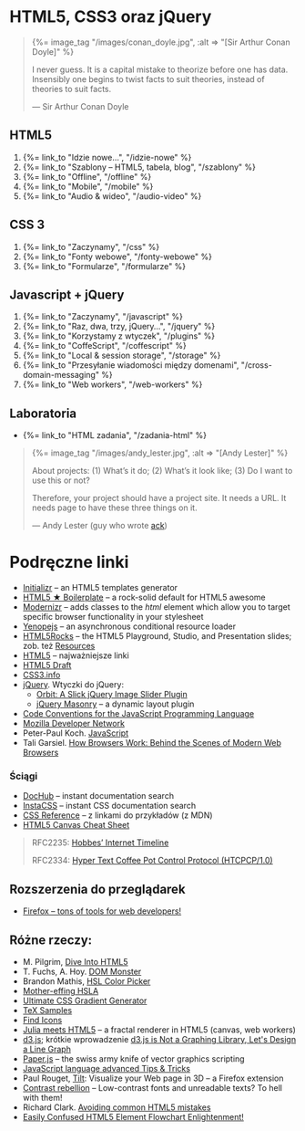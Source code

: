 # HTML5, CSS3 oraz jQuery

<blockquote>
 {%= image_tag "/images/conan_doyle.jpg", :alt => "[Sir Arthur Conan Doyle]" %}
 <p>
   I never guess. It is a capital mistake to theorize before one has
   data. Insensibly one begins to twist facts to suit theories, instead
   of theories to suit facts.
 </p>
 <p class="author">— Sir Arthur Conan Doyle</p>
</blockquote>


## HTML5

1. {%= link_to "Idzie nowe…", "/idzie-nowe" %}
1. {%= link_to "Szablony – HTML5, tabela, blog", "/szablony" %}
1. {%= link_to "Offline", "/offline" %}
1. {%= link_to "Mobile", "/mobile" %}
1. {%= link_to "Audio & wideo", "/audio-video" %}


## CSS 3

1. {%= link_to "Zaczynamy", "/css" %}
1. {%= link_to "Fonty webowe", "/fonty-webowe" %}
1. {%= link_to "Formularze", "/formularze" %}


## Javascript + jQuery

1. {%= link_to "Zaczynamy", "/javascript" %}
1. {%= link_to "Raz, dwa, trzy, jQuery…", "/jquery" %}
1. {%= link_to "Korzystamy z wtyczek", "/plugins" %}
1. {%= link_to "CoffeScript", "/coffescript" %}
1. {%= link_to "Local & session storage", "/storage" %}
1. {%= link_to "Przesyłanie wiadomości między domenami", "/cross-domain-messaging" %}
1. {%= link_to "Web workers", "/web-workers" %}

<!--

## Cała reszta

TODO: atrybuty *-data*
TODO: tabele, układy wielołamowe, *rounded corners*, *shadows*
TODO: canvas, svg ([Raphaël—JavaScript Library](http://raphaeljs.com/)), drag & drop,
events: [keys](http://jsbin.com/azaha4).
TODO: Websockets, geolokacja, preserving history (zob. https://github.com/)

-->

## Laboratoria

*  {%= link_to "HTML zadania", "/zadania-html" %}


<blockquote>
 {%= image_tag "/images/andy_lester.jpg", :alt => "[Andy Lester]" %}
 <p>About projects:
    (1) What’s it do;
    (2) What’s it look like;
    (3) Do I want to use this or not?
 </p>
 <p>
  Therefore, your project should have a project site. It needs a URL.
  It needs page to have these three things on it.
 </p>
 <p class="author">— Andy Lester (guy who wrote <a href="http://betterthangrep.com/">ack</a>)</p>
</blockquote>

# Podręczne linki

* [Initializr](http://initializr.com/) – an HTML5 templates generator
* [HTML5 ★ Boilerplate](http://html5boilerplate.com/) – a rock-solid default for HTML5 awesome
* [Modernizr](http://www.modernizr.com/) – adds classes to the *html* element
  which allow you to target specific browser functionality in your stylesheet
* [Yenopejs](http://yepnopejs.com/) – an asynchronous conditional resource loader
* [HTML5Rocks](http://www.html5rocks.com/) – the HTML5 Playground, Studio, and Presentation slides;
  zob. też [Resources](http://www.html5rocks.com/resources.html5)
* [HTML5](http://html5.org/) – najważniejsze linki
* [HTML5 Draft](http://www.whatwg.org/specs/web-apps/current-work/multipage/)
* [CSS3.info](http://www.css3.info/)
* [jQuery](http://jquery.com/). Wtyczki do jQuery:
  * [Orbit: A Slick jQuery Image Slider Plugin](http://www.zurb.com/playground/orbit-jquery-image-slider)
  * [jQuery Masonry](http://masonry.desandro.com/) – a dynamic layout plugin
* [Code Conventions for the JavaScript Programming Language](http://javascript.crockford.com/code.html)
* [Mozilla Developer Network](https://developer.mozilla.org/en-US/)
* Peter-Paul Koch. [JavaScript](http://www.quirksmode.org/js/contents.html)
* Tali Garsiel.
  [How Browsers Work: Behind the Scenes of Modern Web Browsers](http://www.html5rocks.com/en/tutorials/internals/howbrowserswork/)


### Ściągi

* [DocHub](http://dochub.io/) – instant documentation search
* [InstaCSS](https://github.com/abudner/fortune) – instant CSS documentation search
* [CSS Reference](https://developer.mozilla.org/en/CSS_Reference) – z linkami do przykładów (z MDN)
* [HTML5 Canvas Cheat Sheet](http://simon.html5.org/dump/html5-canvas-cheat-sheet.html)


<blockquote>
<p>RFC2235:
  <a href="http://www.faqs.org/rfcs/rfc2235.html">Hobbes’ Internet Timeline</a>
</p>
<p>RFC2334:
  <a href="http://www.faqs.org/rfcs/rfc2324.html">Hyper Text Coffee Pot Control Protocol (HTCPCP/1.0)</a>
</p>
</blockquote>

## Rozszerzenia do przeglądarek

* [Firefox – tons of tools for web developers!](http://hacks.mozilla.org/2011/11/firefox-tons-of-tools-for-web-developers/)


## Różne rzeczy:

* M. Pilgrim, [Dive Into HTML5](http://diveintohtml5.org/)
* T. Fuchs, A. Hoy. [DOM Monster](http://mir.aculo.us/dom-monster/)
* Brandon Mathis, [HSL Color Picker](http://hslpicker.com/)
* [Mother-effing HSLA](http://mothereffinghsl.com/)
* [Ultimate CSS Gradient Generator](http://www.colorzilla.com/gradient-editor/)
* [TeX Samples](http://www.mathjax.org/demos/tex-samples/)
* [Find Icons](http://findicons.com/search/html#ajax)
* [Julia meets HTML5](http://googleresearch.blogspot.com/2011/01/julia-meets-html-5.html) –
  a fractal renderer in HTML5 (canvas, web workers)
* [d3.js](http://mbostock.github.com/d3/); krótkie wprowadzenie
  [d3.js is Not a Graphing Library, Let's Design a Line Graph](http://dealloc.me/2011/06/24/d3-is-not-a-graphing-library.html)
* [Paper.js](http://paperjs.org/about/) – the swiss army knife of vector graphics scripting
* [JavaScript language advanced Tips & Tricks](http://code.google.com/p/jslibs/wiki/JavascriptTips)
* Paul Rouget,
  [Tilt](http://hacks.mozilla.org/2011/07/tilt-visualize-your-web-page-in-3d/):
  Visualize your Web page in 3D – a Firefox extension
* [Contrast rebellion](http://contrastrebellion.com/) –
  Low-contrast fonts and unreadable texts? To hell with them!
* Richard Clark.
  [Avoiding common HTML5 mistakes](http://html5doctor.com/avoiding-common-html5-mistakes/)
* [Easily Confused HTML5 Element Flowchart Enlightenment!](http://html5doctor.com/wp-content/uploads/HTML5Doctor-sectioning-flowchart.pdf)
